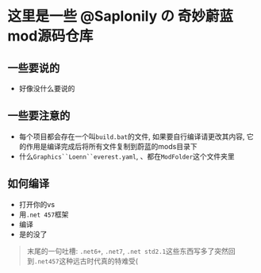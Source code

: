 # 这里是一些 @Saplonily の 奇妙蔚蓝mod源码仓库

## 一些要说的

- 好像没什么要说的

## 一些要注意的

- 每个项目都会存在一个叫`build.bat`的文件, 如果要自行编译请更改其内容, 它的作用是编译完成后将所有文件复制到蔚蓝的mods目录下
- 什么`Graphics``Loenn``everest.yaml`, 、都在`ModFolder`这个文件夹里

## 如何编译

- 打开你的vs
- 用`.net 457`框架
- 编译
- 是的没了

> 末尾的一句吐槽: `.net6+`, `.net7`, `.net std2.1`这些东西写多了突然回到`.net457`这种远古时代真的特难受(
